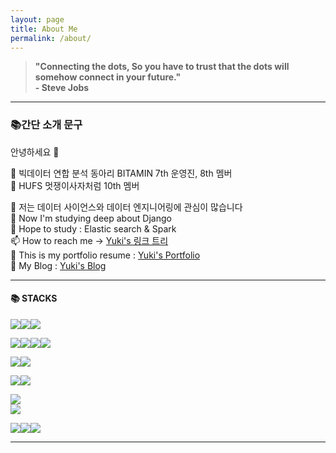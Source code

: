 ```yaml
---
layout: page
title: About Me
permalink: /about/
---
```


>**"Connecting the dots, So you have to trust that the dots will somehow connect in your future." 
<br>- Steve Jobs**

----

<div style="text-align: left"><h3>📚간단 소개 문구</h3></div>

안녕하세요 👋 <br>

👀 빅데이터 연합 분석 동아리 BITAMIN 7th 운영진, 8th 멤버 <br>
👀 HUFS 멋쟁이사자처럼 10th 멤버

👀 저는 데이터 사이언스와 데이터 엔지니어링에 관심이 많습니다 <br>
🌱 Now I'm studying deep about Django <br> 
🌱 Hope to study : Elastic search & Spark <br>
📫 How to reach me -> [Yuki's 링크 트리](https://linktr.ee/yookie1209) <br>
👀 This is my portfolio resume : [Yuki's Portfolio](https://innovative-tortoise-rec-django.notion.site/554998db07aa4dee88964118770706c3) <br>
👀 My Blog : [Yuki's Blog](https://hajunyoo.github.io/Blog/)

<!---
HaJunYoo/HaJunYoo is a ✨ special ✨ repository because its `README.md` (this file) appears on your GitHub profile.
You can click the Preview link to take a look at your changes.
--->
-----

<div><h4>📚 STACKS</h4>

  <img style="text-align: left" src="https://img.shields.io/badge/java-007396?style=for-the-badge&logo=java&logoColor=white"><img src="https://img.shields.io/badge/c-A8B9CC?style=for-the-badge&logo=c&logoColor=white"><img src="https://img.shields.io/badge/python-3776AB?style=for-the-badge&logo=python&logoColor=white"> 
  <br>
  
  <img style="text-align: left" src="https://img.shields.io/badge/html5-E34F26?style=for-the-badge&logo=html5&logoColor=white"><img src="https://img.shields.io/badge/css-1572B6?style=for-the-badge&logo=css3&logoColor=white"><img src="https://img.shields.io/badge/javascript-F7DF1E?style=for-the-badge&logo=javascript&logoColor=black"><img src="https://img.shields.io/badge/jquery-0769AD?style=for-the-badge&logo=jquery&logoColor=white">
  <br>
  
  <img style="text-align: left" src="https://img.shields.io/badge/mysql-4479A1?style=for-the-badge&logo=mysql&logoColor=white"><img src="https://img.shields.io/badge/sqlite-003B57?style=for-the-badge&logo=sqlite&logoColor=black">
  <br>
  

  <img style="text-align: left" src="https://img.shields.io/badge/django-092E20?style=for-the-badge&logo=django&logoColor=white"><img src="https://img.shields.io/badge/bootstrap-7952B3?style=for-the-badge&logo=bootstrap&logoColor=white">
  <br>

  <img style="text-align: left" src="https://img.shields.io/badge/linux-FCC624?style=for-the-badge&logo=linux&logoColor=black"> 
  <br>
  
  <img style="text-align: left" src="https://img.shields.io/badge/github-181717?style=for-the-badge&logo=github&logoColor=white">
  <br>

  <img style="text-align: left" src="https://img.shields.io/badge/scikit-learn-F7931E?style=for-the-badge&logo=scikit-learn&logoColor=white"><img src="https://img.shields.io/badge/Tensorflow-FF6F00?style=for-the-badge&logo=tensorflow&logoColor=white"><img src="https://img.shields.io/badge/pytorch-EE4C2C?style=for-the-badge&logo=pytorch&logoColor=white">
  <br>

</div>

-----
